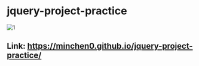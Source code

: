 # jquery-project-practice

![1](https://user-images.githubusercontent.com/26477417/35711854-466271cc-0813-11e8-9f8d-2ceb3ac06e7c.PNG)

## Link: https://minchen0.github.io/jquery-project-practice/
